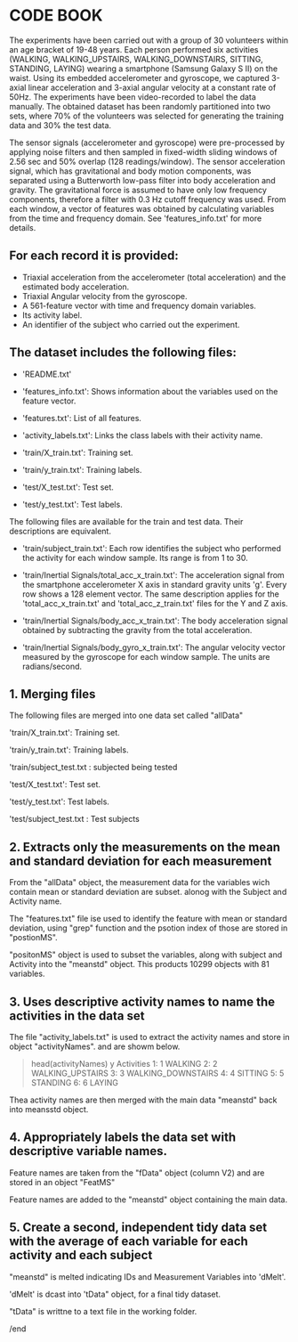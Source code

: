 
# CODE BOOK

The experiments have been carried out with a group of 30 volunteers within an age bracket of 19-48 years. Each person performed six activities (WALKING, WALKING_UPSTAIRS, WALKING_DOWNSTAIRS, SITTING, STANDING, LAYING) wearing a smartphone (Samsung Galaxy S II) on the waist. Using its embedded accelerometer and gyroscope, we captured 3-axial linear acceleration and 3-axial angular velocity at a constant rate of 50Hz. The experiments have been video-recorded to label the data manually. The obtained dataset has been randomly partitioned into two sets, where 70% of the volunteers was selected for generating the training data and 30% the test data. 

The sensor signals (accelerometer and gyroscope) were pre-processed by applying noise filters and then sampled in fixed-width sliding windows of 2.56 sec and 50% overlap (128 readings/window). The sensor acceleration signal, which has gravitational and body motion components, was separated using a Butterworth low-pass filter into body acceleration and gravity. The gravitational force is assumed to have only low frequency components, therefore a filter with 0.3 Hz cutoff frequency was used. From each window, a vector of features was obtained by calculating variables from the time and frequency domain. See 'features_info.txt' for more details. 

## For each record it is provided:

- Triaxial acceleration from the accelerometer (total acceleration) and the estimated body acceleration.
- Triaxial Angular velocity from the gyroscope. 
- A 561-feature vector with time and frequency domain variables. 
- Its activity label. 
- An identifier of the subject who carried out the experiment.

## The dataset includes the following files:

- 'README.txt'

- 'features_info.txt': Shows information about the variables used on the feature vector.

- 'features.txt': List of all features.

- 'activity_labels.txt': Links the class labels with their activity name.

- 'train/X_train.txt': Training set.

- 'train/y_train.txt': Training labels.

- 'test/X_test.txt': Test set.

- 'test/y_test.txt': Test labels.

The following files are available for the train and test data. Their descriptions are equivalent. 

- 'train/subject_train.txt': Each row identifies the subject who performed the activity for each window sample. Its range is from 1 to 30. 

- 'train/Inertial Signals/total_acc_x_train.txt': The acceleration signal from the smartphone accelerometer X axis in standard gravity units 'g'. Every row shows a 128 element vector. The same description applies for the 'total_acc_x_train.txt' and 'total_acc_z_train.txt' files for the Y and Z axis. 

- 'train/Inertial Signals/body_acc_x_train.txt': The body acceleration signal obtained by subtracting the gravity from the total acceleration. 

- 'train/Inertial Signals/body_gyro_x_train.txt': The angular velocity vector measured by the gyroscope for each window sample. The units are radians/second. 

## 1. Merging files

The following files are merged into one data set called "allData"

'train/X_train.txt': Training set.

'train/y_train.txt': Training labels.

'train/subject_test.txt  : subjected being tested

'test/X_test.txt': Test set.

'test/y_test.txt': Test labels.

'test/subject_test.txt : Test subjects

## 2. Extracts only the measurements on the mean and standard deviation for each measurement

From the "allData" object, the measurement data for the variables wich contain mean or standard deviation are subset.
alonog with the Subject and Activity name.

The "features.txt" file ise used to identify the feature with mean or standard deviation, using "grep" function
and the psotion index of those are stored in "postionMS".

"positonMS" object is used to subset the variables, along with subject and Activity into the "meanstd" object.
This products 10299 objects with 81 variables.

## 3. Uses descriptive activity names to name the activities in the data set

The file "activity_labels.txt" is used to extract the activity names and store in object "activityNames".
and are showm below.
> head(activityNames)
     y         Activities
 1:  1            WALKING
 2:  2   WALKING_UPSTAIRS
 3:  3 WALKING_DOWNSTAIRS
 4:  4            SITTING
 5:  5           STANDING
 6:  6             LAYING

Thea activity names are then merged with the main data "meanstd" back into meansstd object.

## 4. Appropriately labels the data set with descriptive variable names.

Feature names are taken from the "fData" object (column V2) and are stored in an object "FeatMS"

Feature names are added to the "meanstd" object containing the main data.

## 5. Create a second, independent tidy data set with the average of each variable for each activity and each subject

"meanstd" is melted indicating IDs and Measurement Variables into 'dMelt'.

'dMelt' is dcast into 'tData" object, for a final tidy dataset.

"tData" is writtne to a text file in the working folder.

/end


